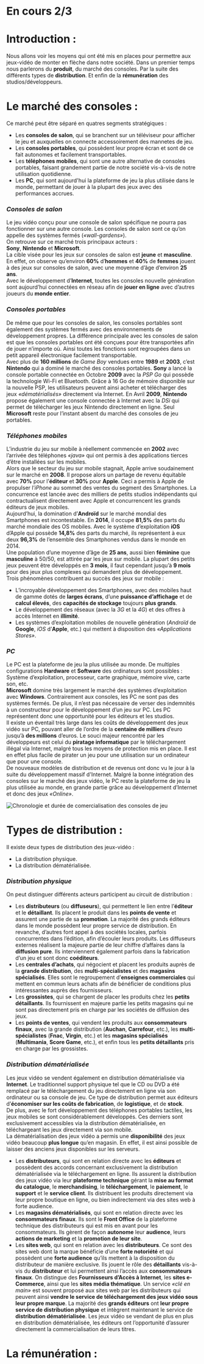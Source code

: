 # En cours 2/3 #

# **Introduction :**

Nous allons voir les moyens qui ont été mis en places pour permettre aux jeux-vidéo de monter en flèche dans notre société.
Dans un premier temps nous parlerons du **produit**, du marché des consoles. Par la suite des différents types de **distribution**. Et enfin de la **rémunération** des studios/développeurs.


# **Le marché des consoles :**

Ce marché peut être séparé en quatres segments stratégiques :
* Les **consoles de salon**, qui se branchent sur un téléviseur pour afficher le jeu et auxquelles on connecte accessoirement des mannetes de jeu.
* Les **consoles portables**, qui possèdent leur propre écran et sont de ce fait autonomes et facilement transportables.
* Les **téléphones mobiles**, qui sont une autre alternative de consoles portables, faisant grandement partie de notre société vis-à-vis de notre utilisation quotidienne.
* Les **PC**, qui sont aujourd'hui la plateforme de jeu la plus utilisée dans le monde, permettant de jouer à la plupart des jeux avec des performances accrues.


### **_Consoles de salon_**

Le jeu vidéo conçu pour une console de salon spécifique ne pourra pas fonctionner sur une autre console. Les consoles de salon sont ce qu’on appelle des systèmes fermés (*«wall-gardens»*).  
On retrouve sur ce marché trois principaux acteurs :  
**Sony**, **Nintendo** et **Microsoft**.  
La cible visée pour les jeux sur consoles de salon est **jeune** et **masculine**. En effet, on observe qu’environ **60%** d’**hommes** et **40%** de **femmes** jouent à des jeux sur consoles de salon, avec une moyenne d’âge d’environ **25 ans**.  
Avec le développement d’**Internet**, toutes les consoles nouvelle génération sont aujourd’hui connectées en réseau afin de **jouer en ligne** avec d’autres joueurs du **monde entier**.

### **_Consoles portables_**

De même que pour les consoles de salon, les consoles portables sont également des systèmes fermés avec des environnements de développement propres. La différence principale avec les consoles de salon est que les consoles portables ont été conçues pour être transportées afin de jouer n’importe où. Ainsi toutes les fonctions sont regroupées dans un petit appareil électronique facilement transportable.  
Avec plus de **160 millions** de *Game Boy* vendues entre **1989** et **2003**, c’est **Nintendo** qui a dominé le marché des consoles portables.
**Sony** a lancé la console portable connectée en Octobre **2009** avec la *PSP Go* qui possède la technologie Wi-Fi et Bluetooth. Grâce à 16 Go de mémoire disponible sur la nouvelle PSP, les utilisateurs peuvent ainsi acheter et télécharger des jeux *«dématérialisés»* directement via Internet. En Avril **2009**, **Nintendo** propose également une console connectée à Internet avec la *DSi* qui permet de télécharger les jeux Nintendo directement en ligne. Seul **Microsoft** reste pour l’instant absent du marché des consoles de jeu portables.

### **_Téléphones mobiles_**

L’industrie du jeu sur mobile à réellement commencée en **2002** avec l’arrivée des téléphones *«java»* qui ont permis à des applications tierces d’être installées sur les mobiles.  
Alors que le secteur du jeu sur mobile stagnait, Apple arrive soudainement sur le marché en **2008**. Il propose alors un partage de revenu équitable avec **70%** pour l’**éditeur** et **30%** pour **Apple**. Ceci a permis à Apple de propulser l’*iPhone* au sommet des ventes du segment des Smartphones. La concurrence est lancée avec des milliers de petits studios indépendants qui contractualisent directement avec Apple et concurrencent les grands éditeurs de jeux mobiles.  
Aujourd’hui, la domination d’**Androïd** sur le marché mondial des Smartphones est incontestable. En **2014**, il occupe **81,5%** des parts du marché mondiale des OS mobiles. Avec le système d’exploitation **iOS** d’Apple qui possède **14,8%** des parts du marché, ils représentent à eux deux **96,3%** de l’ensemble des Smartphones vendus dans le monde en 2014.  
Une population d’une moyenne d’âge de **25 ans**, aussi bien **féminine** que **masculine** à 50/50, est attirée par les jeux sur mobile.
La plupart des petits jeux peuvent être développés en **3 mois**, il faut cependant jusqu’à **9 mois** pour des jeux plus complexes qui demandent plus de développement.  
Trois phénomènes contribuent au succès des jeux sur mobile :
* L’incroyable développement des Smartphones, avec des mobiles haut de gamme dotés de **larges écrans**, d’une **puissance d’affichage** et de **calcul élevés**, des **capacités de stockage** toujours **plus grands**.
* Le développement des réseaux (avec la *3G* et la *4G*) et des offres à accès Internet en **illimité**.
* Les systèmes d’exploitation mobiles de nouvelle génération (*Androïd* de **Google**, *iOS* d’**Apple**, etc.) qui mettent à disposition des *«Applications Stores»*.

### **_PC_**

Le PC est la plateforme de jeu la plus utilisée au monde. De multiples configurations **Hardware** et **Software** des ordinateurs sont possibles :  
Système d’exploitation, processeur, carte graphique, mémoire vive, carte son, etc.  
**Microsoft** domine très largement le marché des systèmes d’exploitation avec **Windows**. Contrairement aux consoles, les PC ne sont pas des systèmes fermés. De plus, il n’est pas nécessaire de verser des indemnités à un constructeur pour le développement d’un jeu sur PC. Les PC représentent donc une opportunité pour les éditeurs et les studios.  
Il existe un éventail très large dans les coûts de développement des jeux vidéo sur PC, pouvant aller de l’ordre de la **centaine de milliers** d’euro jusqu’à **des millions** d’euros. Le souci majeur rencontré par les développeurs est celui du **piratage informatique** par le téléchargement illégal via Internet, malgré tous les moyens de protection mis en place. Il est en effet plus facile de pirater un jeu pour une utilisation sur un ordinateur que pour une console.  
De nouveaux modèles de distribution et de revenus ont donc vu le jour à la suite du développement massif d'Internet. Malgré la bonne intégration des consoles sur le marché des jeux vidéo, le PC reste la plateforme de jeu la plus utilisée au monde, en grande partie grâce au développement d’Internet et donc des jeux *«Online»*.

![Chronologie et durée de comercialisation des consoles de jeu](https://upload.wikimedia.org/wikipedia/fr/timeline/a2ec00d22b45935f1b1ee379d3e8bcb8.png)


# **Types de distribution :**

Il existe deux types de distribution des jeux-vidéo :
* La distribution physique.
* La distribution dématérialisée.


### **_Distribution physique_**

On peut distinguer différents acteurs participent au circuit de distribution :
* Les **distributeurs** (ou **diffuseurs**), qui permettent le lien entre l’**éditeur** et le **détaillant**. Ils placent le produit dans les **points de vente** et assurent une partie de sa **promotion**. La majorité des grands éditeurs dans le monde possèdent leur propre service de distribution. En revanche, d’autres font appel à des sociétés locales, parfois concurrentes dans l’édition, afin d’écouler leurs produits. Les diffuseurs externes réalisent la majeure partie de leur chiffre d’affaires dans la **diffusion pure**. Ils interviennent également parfois dans la fabrication d’un jeu et sont donc **coéditeurs**.
* Les **centrales d’achats**, qui négocient et placent les produits auprès de la **grande distribution**, des **multi-spécialistes** et des **magasins spécialisés**. Elles sont le regroupement d’**enseignes commerciales** qui mettent en commun leurs achats afin de bénéficier de conditions plus intéressantes auprès des fournisseurs.
* Les **grossistes**, qui se chargent de placer les produits chez les **petits détaillants**. Ils fournissent en majeure partie les petits magasins qui ne sont pas directement pris en charge par les sociétés de diffusion des jeux.
* Les **points de ventes**, qui vendent les produits aux **consommateurs finaux**, avec la grande distribution (**Auchan**, **Carrefour**, etc.), les **multi-spécialistes** (**Fnac**, **Virgin**, etc.) et les **magasins spécialisés** (**Multimania**, **Score Game**, etc.), et enfin tous les **petits détaillants** pris en charge par les grossistes. 

### **_Distribution dématérialisée_**

Les jeux vidéo se vendent également en distribution dématérialisée via **Internet**. Le traditionnel support physique tel que le CD ou DVD a été remplacé par le téléchargement du jeu directement en ligne via son ordinateur ou sa console de jeu. Ce type de distribution permet aux éditeurs d’**économiser sur les coûts de fabrication**, de **logistique**, et de **stock**.  
De plus, avec le fort développement des téléphones portables tactiles, les jeux mobiles se sont considérablement développés. Ces derniers sont exclusivement accessibles via la distribution dématérialisée, en téléchargeant les jeux directement via son mobile.  
La dématérialisation des jeux vidéo a permis une **disponibilité** des jeux vidéo beaucoup **plus longue** qu’en magasin. En effet, il est ainsi possible de laisser des anciens jeux disponibles sur les serveurs.
* Les **distributeurs**, qui sont en relation directe avec les **éditeurs** et possèdent des accords concernant exclusivement la distribution dématérialisée via le téléchargement en ligne. Ils assurent la distribution des jeux vidéo via leur **plateforme technique** gérant la **mise au format du catalogue**, le **merchandising**, le **téléchargement**, le **paiement**, le **support** et le **service client**. Ils distribuent les produits directement via leur propre boutique en ligne, ou bien indirectement via des sites web à forte audience.
* Les **magasins dématérialisés**, qui sont en relation directe avec les **consommateurs finaux**. Ils sont le **Front Office** de la plateforme technique des distributeurs qui est mis en avant pour les consommateurs. Ils gèrent de façon **autonome** leur **audience**, leurs **actions de marketing** et la **promotion de leur site**.
* Les **sites web**, qui sont en relation avec les **distributeurs**. Ce sont des sites web dont la marque bénéficie d’une **forte notoriété** et qui possèdent une **forte audience** qu’ils mettent à la disposition du distributeur de manière exclusive. Ils jouent le rôle des **détaillants** vis-à-vis du **distributeur** et lui permettent ainsi l’accès aux **consommateurs finaux**. On distingue des **Fournisseurs d’Accès à Internet**, les **sites e-Commerce**, ainsi que les **sites média thématique**. Un service *«clé en main»* est souvent proposé aux sites web par les distributeurs qui peuvent ainsi **vendre le service de téléchargement des jeux vidéo sous leur propre marque**.
La majorité des **grands éditeurs** ont **leur propre service de distribution physique** et intègrent maintenant le service de **distribution dématérialisée**. Les jeux vidéo se vendant de plus en plus en distribution dématérialisée, les éditeurs ont l’opportunité d’assurer directement la commercialisation de leurs titres.


# **La rémunération :**